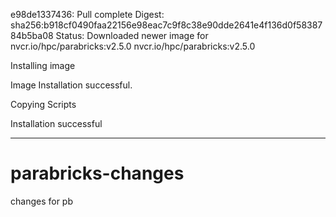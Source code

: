 e98de1337436: Pull complete 
Digest: sha256:b918cf0490faa22156e98eac7c9f8c38e90dde2641e4f136d0f5838784b5ba08
Status: Downloaded newer image for nvcr.io/hpc/parabricks:v2.5.0
nvcr.io/hpc/parabricks:v2.5.0

Installing image

Image Installation successful.

Copying Scripts

Installation successful

-----
# parabricks-changes
changes for pb
